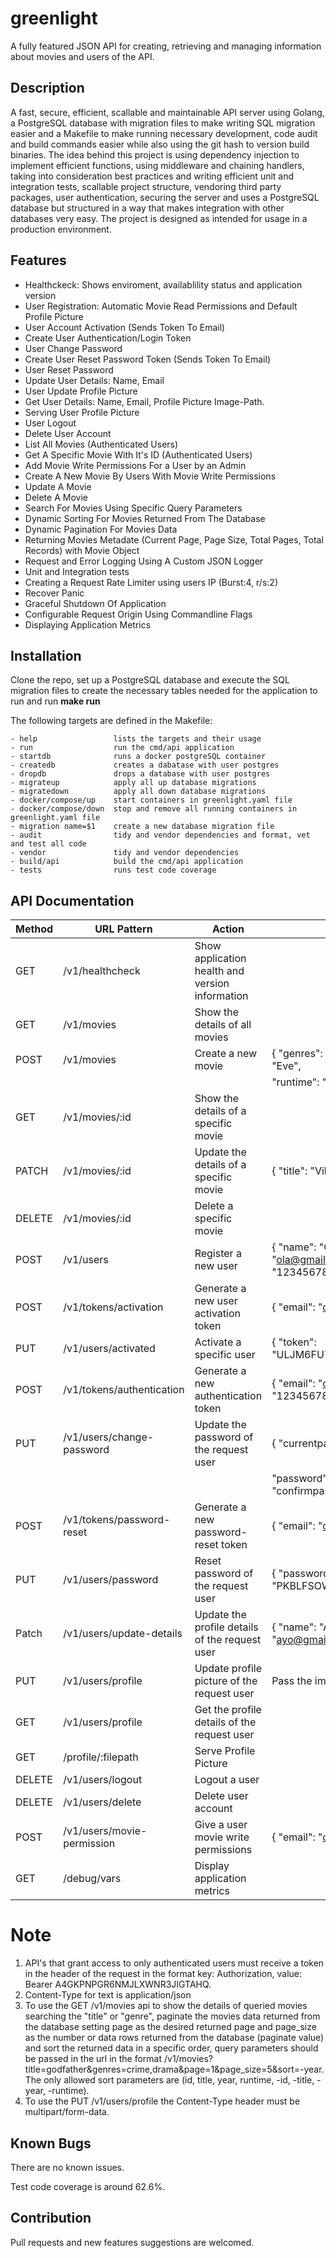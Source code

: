 # greenlight
A fully featured JSON API for creating, retrieving and managing information about movies and users of the API.

## Description
A fast, secure, efficient, scallable and maintainable API server using Golang, a PostgreSQL database with migration files to make writing SQL migration easier and a Makefile to make running necessary development, code audit and build commands easier while also using the git hash to version build binaries. The idea behind this project is using dependency injection to implement efficient functions, using middleware and chaining handlers, taking into consideration best practices and writing efficient unit and integration tests, scallable project structure, vendoring third party packages, user authentication, securing the server and uses a PostgreSQL database but structured in a way that makes integration with other databases very easy. The project is designed as intended for usage in a production environment.

## Features
* Healthckeck: Shows enviroment, availablility status and application version
* User Registration: Automatic Movie Read Permissions and Default Profile Picture
* User Account Activation (Sends Token To Email)
* Create User Authentication/Login Token
* User Change Password
* Create User Reset Password Token (Sends Token To Email)
* User Reset Password
* Update User Details: Name, Email
* User Update Profile Picture
* Get User Details: Name, Email, Profile Picture Image-Path.
* Serving User Profile Picture
* User Logout
* Delete User Account
* List All Movies (Authenticated Users)
* Get A Specific Movie With It's ID (Authenticated Users)
* Add Movie Write Permissions For a User by an Admin
* Create A New Movie By Users With Movie Write Permissions
* Update A Movie 
* Delete A Movie
* Search For Movies Using Specific Query Parameters
* Dynamic Sorting For Movies Returned From The Database
* Dynamic Pagination For Movies Data
* Returning Movies Metadate (Current Page, Page Size, Total Pages, Total Records) with Movie Object 
* Request and Error Logging Using A Custom JSON Logger
* Unit and Integration tests
* Creating a Request Rate Limiter using users IP (Burst:4, r/s:2)
* Recover Panic
* Graceful Shutdown Of Application
* Configurable Request Origin Using Commandline Flags
* Displaying Application Metrics

## Installation
Clone the repo, set up a PostgreSQL database and execute the SQL migration files to create the necessary tables needed for the application to run and run **make run**

The following targets are defined in the Makefile:
```
- help                 lists the targets and their usage
- run                  run the cmd/api application
- startdb              runs a docker postgreSQL container
- createdb             creates a dabatase with user postgres
- dropdb               drops a database with user postgres
- migrateup            apply all up database migrations 
- migratedown          apply all down database migrations
- docker/compose/up    start containers in greenlight.yaml file
- docker/compose/down  stop and remove all running containers in greenlight.yaml file
- migration name=$1    create a new database migration file
- audit                tidy and vendor dependencies and format, vet and test all code
- vendor               tidy and vendor dependencies
- build/api            build the cmd/api application
- tests                runs test code coverage
```

## API Documentation

| Method |   URL Pattern              |  Action                                         |  Usage                                                                |
|--------|----------------------------|-------------------------------------------------|-----------------------------------------------------------------------|
| GET    | /v1/healthcheck            | Show application health and version information |                                                                       |
| GET    | /v1/movies                 | Show the details of all movies                  |                                                                       |
| POST   | /v1/movies                 | Create a new movie                              | { "genres": ["drama", "comedy"], "title": "Eve",                      |
|        |                            |                                                 |   "runtime": "200 mins", "year":2003 }                                |
| GET    | /v1/movies/:id             | Show the details of a specific movie            |                                                                       |
| PATCH  | /v1/movies/:id             | Update the details of a specific movie          | { "title": "Vikings", "year": 2005 }                                  |
| DELETE | /v1/movies/:id             | Delete a specific movie                         |                                                                       |
| POST   | /v1/users                  | Register a new user                             | { "name": "Ola", "email": "ola@gmail.com", "password": "1234567890" } |
| POST   | /v1/tokens/activation      | Generate a new user activation token            | { "email": "ola@gmail.com" }                                          |
| PUT    | /v1/users/activated        | Activate a specific user                        | { "token": "ULJM6FU7WWGUTV5GBPTPC7IHKM"}                              |
| POST   | /v1/tokens/authentication  | Generate a new authentication token             | { "email": "ola@gmail.com", "password": "1234567890" }                |
| PUT    | /v1/users/change-password  | Update the password of the request user         | { "currentpassword": "1234567890",                                    |
|        |                            |                                                 |   "password": "pa5555word", "confirmpassword": "pa5555word" }         |
| POST   | /v1/tokens/password-reset  | Generate a new password-reset token             | { "email": "ola@gmail.com" }                                          |
| PUT    | /v1/users/password         | Reset password of the request user              | { "password": "pa5555word", "token": "PKBLFSOWSCGT7PBUXRBTLSACXQ" }   |
| Patch  | /v1/users/update-details   | Update the profile details of the request user  | { "name": "Ayo", "email": "ayo@gmail.com" }                           |
| PUT    | /v1/users/profile          | Update profile picture of the request user      | Pass the image                                                        |
| GET    | /v1/users/profile          | Get the profile details of the request user     |                                                                       |
| GET    | /profile/:filepath         | Serve Profile Picture                           |                                                                       |
| DELETE | /v1/users/logout           | Logout a user                                   |                                                                       |
| DELETE | /v1/users/delete           | Delete user account                             |                                                                       |
| POST   | /v1/users/movie-permission | Give a user movie write permissions             | { "email": "ola@gmail.com" }                                          |
| GET    | /debug/vars                | Display application metrics                     |                                                                       |

# Note
1. API's that grant access to only authenticated users must receive a token in the header of the request in the format key: Authorization, value: Bearer A4GKPNPGR6NMJLXWNR3JIGTAHQ.
2. Content-Type for text is application/json
2. To use the GET /v1/movies api to show the details of queried movies searching the "title" or "genre", paginate the movies data returned from the database setting page as the desired returned page and page_size as the number or data rows returned from the database (paginate value) and sort the returned data in a specific order, query parameters should be passed in the url in the format /v1/movies?title=godfather&genres=crime,drama&page=1&page_size=5&sort=-year. The only allowed sort parameters are (id, title, year, runtime, -id, -title, -year, -runtime).
3. To use the PUT /v1/users/profile the Content-Type header must be multipart/form-data.

## Known Bugs
There are no known issues.

Test code coverage is around 62.6%.

## Contribution
Pull requests and new features suggestions are welcomed.